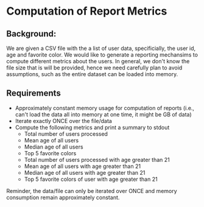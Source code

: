 # Computation of Report Metrics

## Background: 

We are given a CSV file with the a list of user data, specificially, the user id, age and favorite color. We would like to generate a reporting mechansims to compute different metrics about the users. In general, we don't know the file size that is will be provided, hence we need carefully plan to avoid assumptions, such as the entire dataset can be loaded into memory.

## Requirements

- Approximately constant memory usage for computation of reports (i.e., can't load the data all into memory at one time, it might be GB of data)
- Iterate exactly ONCE over the file/data
- Compute the following metrics and print a summary to stdout
  - Total number of users processed
  - Mean age of all users
  - Median age of all users
  - Top 5 favorite colors
  - Total number of users processed with age greater than 21
  - Mean age of all users with age greater than 21
  - Median age of all users with age greater than 21
  - Top 5 favorite colors of user with age greater than 21
  
Reminder, the data/file can only be iterated over ONCE and memory consumption remain approximately constant.
  